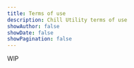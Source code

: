 ```yaml
---
title: Terms of use
description: Chill Utility terms of use
showAuthor: false
showDate: false
showPagination: false
---
```


WIP
